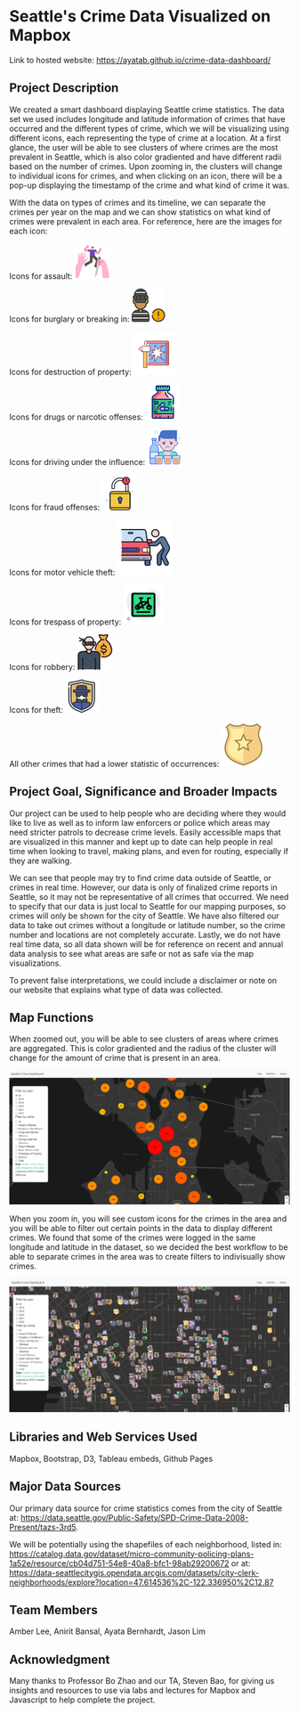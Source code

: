 # Seattle's Crime Data Visualized on Mapbox

Link to hosted website: https://ayatab.github.io/crime-data-dashboard/

## Project Description

We created a smart dashboard displaying Seattle crime statistics. The data set we used includes longitude and latitude information of crimes that have occurred and the different types of crime, which we will be visualizing using different icons, each representing the type of crime at a location. At a first glance, the user will be able to see clusters of where crimes are the most prevalent in Seattle, which is also color gradiented and have different radii based on the number of crimes. Upon zooming in, the clusters will change to individual icons for crimes, and when clicking on an icon, there will be a pop-up displaying the timestamp of the crime and what kind of crime it was.

With the data on types of crimes and its timeline, we can separate the crimes per year on the map and we can show statistics on what kind of crimes were prevalent in each area. For reference, here are the images for each icon:

Icons for assault: ![Assault](imgs/assault.png)

Icons for burglary or breaking in: ![Burglary](imgs/burglar.png)

Icons for destruction of property: ![Destruction](imgs/destruction.png)

Icons for drugs or narcotic offenses: ![Drugs](imgs/drugs.png)

Icons for driving under the influence: ![DUI](imgs/dui.png)

Icons for fraud offenses: ![Fraud](imgs/fraud.png)

Icons for motor vehicle theft: ![Motor Vehicle Theft](imgs/mvt.png)

Icons for trespass of property: ![Trespass of Property](imgs/property.png)

Icons for robbery: ![Robbery](imgs/robbery.png)

Icons for theft: ![Theft](imgs/theft.png)

All other crimes that had a lower statistic of occurrences: ![All other crimes](imgs/police.png)



## Project Goal, Significance and Broader Impacts

Our project can be used to help people who are deciding where they would like to live as well as to inform law enforcers or police which areas may need stricter patrols to decrease crime levels. Easily accessible maps that are visualized in this manner and kept up to date can help people in real time when looking to travel, making plans, and even for routing, especially if they are walking.

We can see that people may try to find crime data outside of Seattle, or crimes in real time. However, our data is only of finalized crime reports in Seattle, so it may not be representative of all crimes that occurred. We need to specify that our data is just local to Seattle for our mapping purposes, so crimes will only be shown for the city of Seattle. We have also filtered our data to take out crimes without a longitude or latitude number, so the crime number and locations are not completely accurate. Lastly, we do not have real time data, so all data shown will be for reference on recent and annual data analysis to see what areas are safe or not as safe via the map visualizations.

To prevent false interpretations, we could include a disclaimer or note on our website that explains what type of data was collected. 

## Map Functions

When zoomed out, you will be able to see clusters of areas where crimes are aggregated. This is color gradiented and the radius of the cluster will change for the amount of crime that is present in an area. 


![Zoomed out image](imgs/fxn2.png)


When you zoom in, you will see custom icons for the crimes in the area and you will be able to filter out certain points in the data to display different crimes. We found that some of the crimes were logged in the same longitude and latitude in the dataset, so we decided the best workflow to be able to separate crimes in the area was to create filters to indivisually show crimes.

![Zoomed in image](imgs/fxn1.png)

## Libraries and Web Services Used

Mapbox, Bootstrap, D3, Tableau embeds, Github Pages

## Major Data Sources

Our primary data source for crime statistics comes from the city of Seattle at: https://data.seattle.gov/Public-Safety/SPD-Crime-Data-2008-Present/tazs-3rd5. 

We will be potentially using the shapefiles of each neighborhood, listed in: https://catalog.data.gov/dataset/micro-community-policing-plans-1a52e/resource/cb04d751-54e8-40a8-bfc1-98ab29200672 or at:
https://data-seattlecitygis.opendata.arcgis.com/datasets/city-clerk-neighborhoods/explore?location=47.614536%2C-122.336950%2C12.87

## Team Members

Amber Lee, Anirit Bansal, Ayata Bernhardt, Jason Lim

## Acknowledgment

Many thanks to Professor Bo Zhao and our TA, Steven Bao, for giving us insights and resources to use via labs and lectures for Mapbox and Javascript to help complete the project.